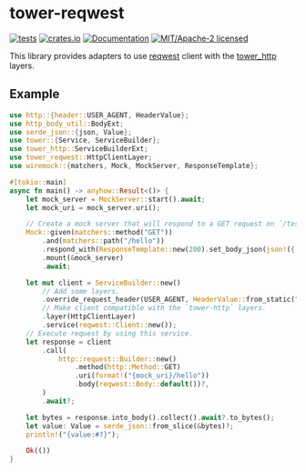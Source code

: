 # tower-reqwest

[![tests](https://github.com/alekseysidorov/tower-http-client/actions/workflows/ci.yml/badge.svg)](https://github.com/alekseysidorov/tower-http-client/actions/workflows/ci.yml)
[![crates.io](https://img.shields.io/crates/v/tower-reqwest.svg)](https://crates.io/crates/tower-reqwest)
[![Documentation](https://docs.rs/tower-reqwest/badge.svg)](https://docs.rs/tower-reqwest)
[![MIT/Apache-2 licensed](https://img.shields.io/crates/l/tower-reqwest)](./LICENSE)

<!-- ANCHOR: description -->

This library provides adapters to use [reqwest] client with the [tower_http]
layers.

## Example

<!-- ANCHOR: example -->

```rust
use http::{header::USER_AGENT, HeaderValue};
use http_body_util::BodyExt;
use serde_json::{json, Value};
use tower::{Service, ServiceBuilder};
use tower_http::ServiceBuilderExt;
use tower_reqwest::HttpClientLayer;
use wiremock::{matchers, Mock, MockServer, ResponseTemplate};

#[tokio::main]
async fn main() -> anyhow::Result<()> {
    let mock_server = MockServer::start().await;
    let mock_uri = mock_server.uri();

    // Create a mock server that will respond to a GET request on `/test`.
    Mock::given(matchers::method("GET"))
        .and(matchers::path("/hello"))
        .respond_with(ResponseTemplate::new(200).set_body_json(json!({ "value": "Hello world" })))
        .mount(&mock_server)
        .await;

    let mut client = ServiceBuilder::new()
        // Add some layers.
        .override_request_header(USER_AGENT, HeaderValue::from_static("tower-reqwest"))
        // Make client compatible with the `tower-http` layers.
        .layer(HttpClientLayer)
        .service(reqwest::Client::new());
    // Execute request by using this service.
    let response = client
        .call(
            http::request::Builder::new()
                .method(http::Method::GET)
                .uri(format!("{mock_uri}/hello"))
                .body(reqwest::Body::default())?,
        )
        .await?;

    let bytes = response.into_body().collect().await?.to_bytes();
    let value: Value = serde_json::from_slice(&bytes)?;
    println!("{value:#?}");

    Ok(())
}
```

<!-- ANCHOR_END: example -->

[reqwest]: https://github.com/seanmonstar/reqwest
[tower_http]: https://github.com/tower-rs/tower-http

<!-- ANCHOR_END: description -->
